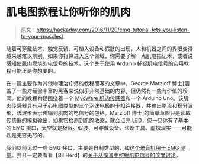 # 肌电图教程让你听你的肌肉

> 原文：<https://hackaday.com/2016/11/20/emg-tutorial-lets-you-listen-to-your-muscles/>

随着可穿戴技术、触觉反馈、可植入设备和假肢的出现，人和机器之间的界限变得越来越难以辨别。如果你打算进入这个领域，你需要了解一点肌电描记术，或者说感知使肌肉燃烧的电信号的技术。这个关于使用 Arduino 捕捉肌电信号的实用教程可能正是你想要的。

在一篇主要作为其他物理治疗师的教程而写的文章中，George Marzloff 博士]涵盖了一些对经验丰富的黑客来说似乎非常基础的内容，但仍然有一些有价值的珍闻。他的教程构建围绕着一个 [MyoWare 肌肉传感器](https://www.adafruit.com/product/2699)和一个 Arduino Uno。该肌肉传感器具有用于心电图类型的三个泡沫电极的卡扣连接器，并输出整流和积分波形，该波形表示传输到肌肉的电信号的包络。Marzloff 博士]的简单草图只是读取传感器的模拟输出，如果它检测到肌肉收缩，就会点亮 LED，但一旦你有了基本的 EMG 接口，天空就是极限。假肢、可穿戴设备、诊断工具、虚拟现实——可能性是无穷无尽的。

我们以前见过一些 EMG 接口，主要是自制类型的，如[这个录音机用于 EMG 测量](https://hackaday.com/2012/06/17/diy-emg-uses-an-audio-recorder/)。并且一定要看看【Bil Herd】的[关于从噪音中挖掘肌电信号的深度讨论](https://hackaday.com/2015/12/29/amplifying-the-bodys-own-electricity/)。